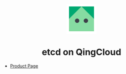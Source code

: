 <p align="center">
  <img src="./logo.png" alt="Logo" />
</p>
<h1 align="center">etcd on QingCloud </h1>

- [Product Page](https://appcenter.qingcloud.com/apps/app-fdyvu2wk)
